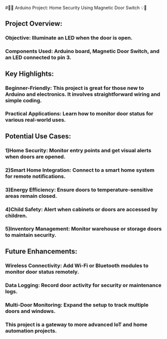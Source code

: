 #🚪💡 Arduino Project: Home Security Using Magnetic Door Switch 💡🚪

## Project Overview:

### Objective: Illuminate an LED when the door is open.
### Components Used: Arduino board, Magnetic Door Switch, and an LED connected to pin 3.

## Key Highlights:

### Beginner-Friendly: This project is great for those new to Arduino and electronics. It involves straightforward wiring and simple coding.
### Practical Applications: Learn how to monitor door status for various real-world uses.

## Potential Use Cases:

### 1)Home Security: Monitor entry points and get visual alerts when doors are opened.
### 2)Smart Home Integration: Connect to a smart home system for remote notifications.
### 3)Energy Efficiency: Ensure doors to temperature-sensitive areas remain closed.
### 4)Child Safety: Alert when cabinets or doors are accessed by children.
### 5)Inventory Management: Monitor warehouse or storage doors to maintain security.

## Future Enhancements:
### Wireless Connectivity: Add Wi-Fi or Bluetooth modules to monitor door status remotely.
### Data Logging: Record door activity for security or maintenance logs.
### Multi-Door Monitoring: Expand the setup to track multiple doors and windows.
### This project is a gateway to more advanced IoT and home automation projects.

